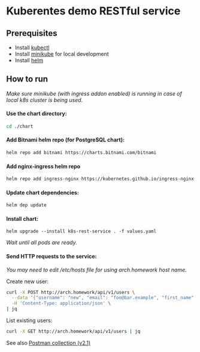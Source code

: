 # Kuberentes demo RESTful service

## Prerequisites
* Install [kubectl](https://kubernetes.io/ru/docs/tasks/tools/install-kubectl/)
* Install [minikube](https://kubernetes.io/ru/docs/tasks/tools/install-minikube/) for local development
* Install [helm](https://helm.sh/docs/intro/install/)

## How to run
_Make sure minikube (with ingress addon enabled) is running in case of local k8s cluster is being used._

#### Use the chart directory:
```bash
cd ./chart
```

#### Add Bitnami helm repo (for PostgreSQL chart):
```bash
helm repo add bitnami https://charts.bitnami.com/bitnami
```

#### Add nginx-ingress helm repo
```bash
helm repo add ingress-nginx https://kubernetes.github.io/ingress-nginx
```

#### Update chart dependencies:
```bash
helm dep update
```

#### Install chart:
```
helm upgrade --install k8s-rest-service . -f values.yaml
```
_Wait until all pods are ready._

#### Send HTTP requests to the service:
_You may need to edit /etc/hosts file for using arch.homework host name._

Create new user:
```bash
curl -X POST http://arch.homework/api/v1/users \
  --data '{"username": "new", "email": "foo@bar.example", "first_name": "Foo", "last_name": "Bar"}' \
  -H 'Content-Type: application/json' \
| jq
```

List existing users:
```bash
curl -X GET http://arch.homework/api/v1/users | jq
```

See also [Postman collection (v2.1)](https://github.com/stkrizh/otus/blob/master/kubernetes_rest_service/k8s-rest-service.postman_collection.json)
